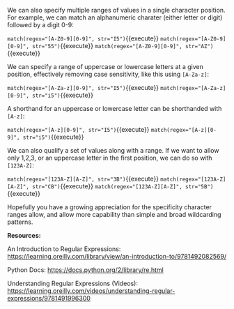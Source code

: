 We can also specify multiple ranges of values in a single character position. For example, we can match an alphanumeric charater (either letter or digit) followed by a digit 0-9: 

`match(regex="[A-Z0-9][0-9]", str="I5")`{{execute}}
`match(regex="[A-Z0-9][0-9]", str="55")`{{execute}}
`match(regex="[A-Z0-9][0-9]", str="AZ")`{{execute}}

We can specify a range of uppercase or lowercase letters at a given position, effectively removing case sensitivity, like this using `[A-Za-z]`: 

`match(regex="[A-Za-z][0-9]", str="I5")`{{execute}}
`match(regex="[A-Za-z][0-9]", str="i5")`{{execute}}

A shorthand for an uppercase or lowercase letter can be shorthanded with `[A-z]`: 

`match(regex="[A-z][0-9]", str="I5")`{{execute}}
`match(regex="[A-z][0-9]", str="i5")`{{execute}}


We can also qualify a set of values along with a range. If we want to allow only 1,2,3, or an uppercase letter in the first position, we can do so with `[123A-Z]`:

`match(regex="[123A-Z][A-Z]", str="3B")`{{execute}}
`match(regex="[123A-Z][A-Z]", str="CB")`{{execute}}
`match(regex="[123A-Z][A-Z]", str="5B")`{{execute}}

Hopefully you have a growing appreciation for the specificity character ranges allow, and allow more capability than simple and broad wildcarding patterns.

**Resources:**

An Introduction to Regular Expressions: 
https://learning.oreilly.com/library/view/an-introduction-to/9781492082569/

Python Docs:
https://docs.python.org/2/library/re.html

Understanding Regular Expressions (Videos):
https://learning.oreilly.com/videos/understanding-regular-expressions/9781491996300
 